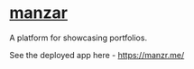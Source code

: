 # [manzar](https://manzr.me/)

A platform for showcasing portfolios.

See the deployed app here - https://manzr.me/
